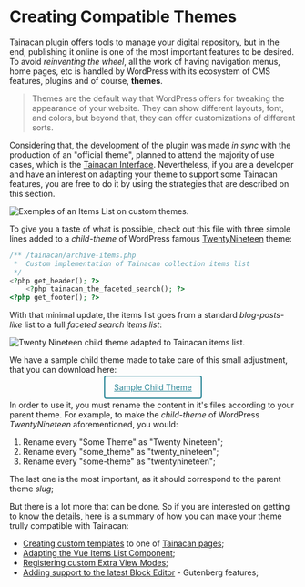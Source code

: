 # Creating Compatible Themes

Tainacan plugin offers tools to manage your digital repository, but in the end, publishing it online is one of the most important features to be desired. To avoid _reinventing the wheel_, all the work of having navigation menus, home pages, etc is handled by WordPress with its ecosystem of CMS features, plugins and of course, **themes**.

> Themes are the default way that WordPress offers for tweaking the appearance of your website. They can show different layouts, font, and colors, but beyond that, they can offer customizations of different sorts.

Considering that, the development of the plugin was made _in sync_ with the production of an "official theme", planned to attend the majority of use cases, which is the [Tainacan Interface](https://wordpress.org/themes/tainacan-interface/). Nevertheless, if you are a developer and have an interest on adapting your theme to support some Tainacan features, you are free to do it by using the strategies that are described on this section.

![Exemples of an Items List on custom themes.](/_assets/images/creating-compatible-themes.png)

To give you a taste of what is possible, check out this file with three simple lines added to a _child-theme_ of WordPress famous [TwentyNineteen](https://wordpress.org/themes/twentynineteen/ ":ignore") theme:

```php
/** /tainacan/archive-items.php
 *  Custom implementation of Tainacan collection items list
 */
<?php get_header(); ?>
    <?php tainacan_the_faceted_search(); ?>
<?php get_footer(); ?>
```

With that minimal update, the items list goes from a standard _blog-posts-like_ list to a full _faceted search items list_:

![Twenty Nineteen child theme adapted to Tainacan items list.](/_assets/images/creating-compatible-themes-2.png)

We have a sample child theme made to take care of this small adjustment, that you can download here:

<div style="width: 100%; text-align: center;">
    <a style="margin: 4px; padding: 10px 16px; color: #298596; border: 2px solid #298596; border-radius: 4px;" href="/dev/_assets/some-theme-child.zip">
        Sample Child Theme
    </a>
</div>

In order to use it, you must rename the content in it's files according to your parent theme. For example, to make the _child-theme_ of WordPress _TwentyNineteen_ aforementioned, you would:

1. Rename every "Some Theme" as "Twenty Nineteen";
2. Rename every "some_theme" as "twenty_nineteen";
3. Rename every "some-theme" as "twentynineteen";

The last one is the most important, as it should correspond to the parent theme _slug_;

But there is a lot more that can be done. So if you are interested on getting to know the details, here is a summary of how you can make your theme trully compatible with Tainacan:

- [Creating custom templates](/dev/custom-templates.md) to one of [Tainacan pages](tainacan-pages.md);
- [Adapting the Vue Items List Component](/dev/the-vue-items-list-component.md);
- [Registering custom Extra View Modes](/dev/extra-view-modes.md);
- [Adding support to the latest Block Editor](/dev/theme-gutenberg-support.md) - Gutenberg features;
